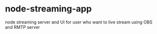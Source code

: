 # node-streaming-app
node streaming server and UI for user who want to live stream using OBS and RMTP server
